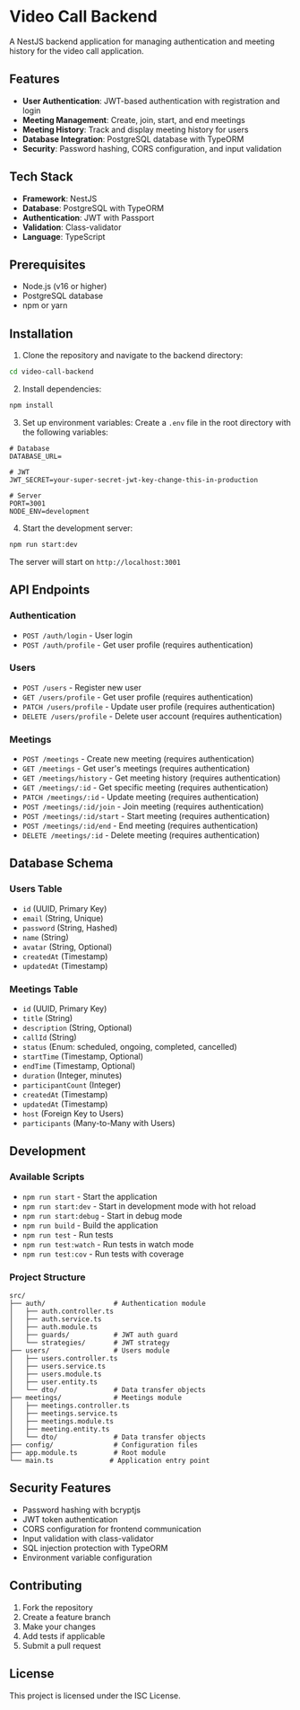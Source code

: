 # Video Call Backend

A NestJS backend application for managing authentication and meeting history for the video call application.

## Features

- **User Authentication**: JWT-based authentication with registration and login
- **Meeting Management**: Create, join, start, and end meetings
- **Meeting History**: Track and display meeting history for users
- **Database Integration**: PostgreSQL database with TypeORM
- **Security**: Password hashing, CORS configuration, and input validation

## Tech Stack

- **Framework**: NestJS
- **Database**: PostgreSQL with TypeORM
- **Authentication**: JWT with Passport
- **Validation**: Class-validator
- **Language**: TypeScript

## Prerequisites

- Node.js (v16 or higher)
- PostgreSQL database
- npm or yarn

## Installation

1. Clone the repository and navigate to the backend directory:
```bash
cd video-call-backend
```

2. Install dependencies:
```bash
npm install
```

3. Set up environment variables:
Create a `.env` file in the root directory with the following variables:
```env
# Database
DATABASE_URL=

# JWT
JWT_SECRET=your-super-secret-jwt-key-change-this-in-production

# Server
PORT=3001
NODE_ENV=development
```

4. Start the development server:
```bash
npm run start:dev
```

The server will start on `http://localhost:3001`

## API Endpoints

### Authentication
- `POST /auth/login` - User login
- `POST /auth/profile` - Get user profile (requires authentication)

### Users
- `POST /users` - Register new user
- `GET /users/profile` - Get user profile (requires authentication)
- `PATCH /users/profile` - Update user profile (requires authentication)
- `DELETE /users/profile` - Delete user account (requires authentication)

### Meetings
- `POST /meetings` - Create new meeting (requires authentication)
- `GET /meetings` - Get user's meetings (requires authentication)
- `GET /meetings/history` - Get meeting history (requires authentication)
- `GET /meetings/:id` - Get specific meeting (requires authentication)
- `PATCH /meetings/:id` - Update meeting (requires authentication)
- `POST /meetings/:id/join` - Join meeting (requires authentication)
- `POST /meetings/:id/start` - Start meeting (requires authentication)
- `POST /meetings/:id/end` - End meeting (requires authentication)
- `DELETE /meetings/:id` - Delete meeting (requires authentication)

## Database Schema

### Users Table
- `id` (UUID, Primary Key)
- `email` (String, Unique)
- `password` (String, Hashed)
- `name` (String)
- `avatar` (String, Optional)
- `createdAt` (Timestamp)
- `updatedAt` (Timestamp)

### Meetings Table
- `id` (UUID, Primary Key)
- `title` (String)
- `description` (String, Optional)
- `callId` (String)
- `status` (Enum: scheduled, ongoing, completed, cancelled)
- `startTime` (Timestamp, Optional)
- `endTime` (Timestamp, Optional)
- `duration` (Integer, minutes)
- `participantCount` (Integer)
- `createdAt` (Timestamp)
- `updatedAt` (Timestamp)
- `host` (Foreign Key to Users)
- `participants` (Many-to-Many with Users)

## Development

### Available Scripts

- `npm run start` - Start the application
- `npm run start:dev` - Start in development mode with hot reload
- `npm run start:debug` - Start in debug mode
- `npm run build` - Build the application
- `npm run test` - Run tests
- `npm run test:watch` - Run tests in watch mode
- `npm run test:cov` - Run tests with coverage

### Project Structure

```
src/
├── auth/                 # Authentication module
│   ├── auth.controller.ts
│   ├── auth.service.ts
│   ├── auth.module.ts
│   ├── guards/           # JWT auth guard
│   └── strategies/       # JWT strategy
├── users/                # Users module
│   ├── users.controller.ts
│   ├── users.service.ts
│   ├── users.module.ts
│   ├── user.entity.ts
│   └── dto/              # Data transfer objects
├── meetings/             # Meetings module
│   ├── meetings.controller.ts
│   ├── meetings.service.ts
│   ├── meetings.module.ts
│   ├── meeting.entity.ts
│   └── dto/              # Data transfer objects
├── config/               # Configuration files
├── app.module.ts         # Root module
└── main.ts              # Application entry point
```

## Security Features

- Password hashing with bcryptjs
- JWT token authentication
- CORS configuration for frontend communication
- Input validation with class-validator
- SQL injection protection with TypeORM
- Environment variable configuration

## Contributing

1. Fork the repository
2. Create a feature branch
3. Make your changes
4. Add tests if applicable
5. Submit a pull request

## License

This project is licensed under the ISC License.

